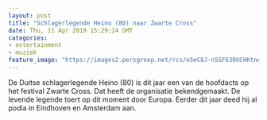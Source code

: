 ```yaml
---
layout: post
title: "Schlagerlegende Heino (80) naar Zwarte Cross"
date: Thu, 11 Apr 2019 15:29:24 GMT
categories: 
- entertainment 
- muziek 
feature_image: "https://images2.persgroep.net/rcs/o5eC8J-n5SF630UCHKtnABi3ZBc/diocontent/145320666/_fitwidth/400/?appId=21791a8992982cd8da851550a453bd7f&quality=0.7"
---
```


De Duitse schlagerlegende Heino (80) is dit jaar een van de hoofdacts op het festival Zwarte Cross. Dat heeft de organisatie bekendgemaakt. De levende legende toert op dit moment door Europa. Eerder dit jaar deed hij al podia in Eindhoven en Amsterdam aan.
